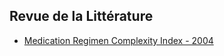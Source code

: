 ## Revue de la Littérature ##

- [Medication Regimen Complexity Index - 2004](https://www.researchgate.net/profile/David-Kong-4/publication/8443648_Development_and_Validation_of_the_Medication_Regimen_Complexity_Index/links/02e7e52c729204287b000000/Development-and-Validation-of-the-Medication-Regimen-Complexity-Index.pdf)


